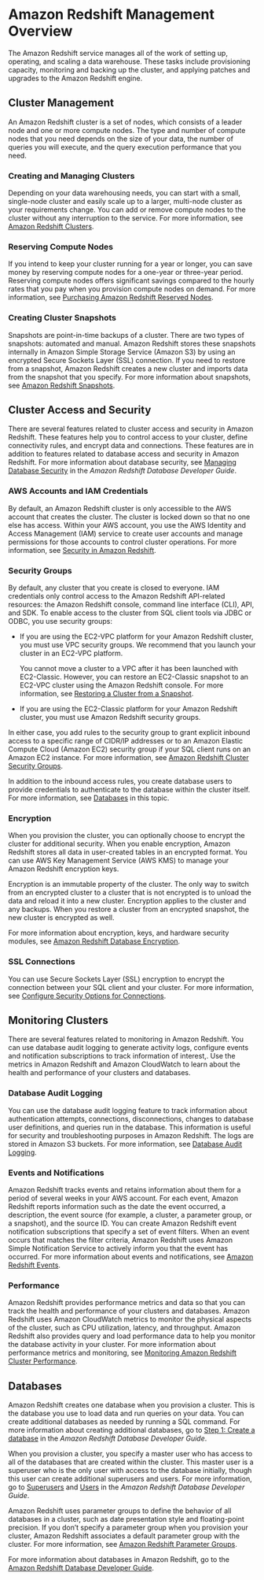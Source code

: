 # Amazon Redshift Management Overview<a name="overview"></a>

The Amazon Redshift service manages all of the work of setting up, operating, and scaling a data warehouse\. These tasks include provisioning capacity, monitoring and backing up the cluster, and applying patches and upgrades to the Amazon Redshift engine\.

## Cluster Management<a name="rs-overview-cluster-management"></a>

An Amazon Redshift cluster is a set of nodes, which consists of a leader node and one or more compute nodes\. The type and number of compute nodes that you need depends on the size of your data, the number of queries you will execute, and the query execution performance that you need\.

### Creating and Managing Clusters<a name="rs-overview-create-and-manage-clusters"></a>

Depending on your data warehousing needs, you can start with a small, single\-node cluster and easily scale up to a larger, multi\-node cluster as your requirements change\. You can add or remove compute nodes to the cluster without any interruption to the service\. For more information, see [Amazon Redshift Clusters](working-with-clusters.md)\.

### Reserving Compute Nodes<a name="rs-overview-reserve-compute-nodes"></a>

If you intend to keep your cluster running for a year or longer, you can save money by reserving compute nodes for a one\-year or three\-year period\. Reserving compute nodes offers significant savings compared to the hourly rates that you pay when you provision compute nodes on demand\. For more information, see [Purchasing Amazon Redshift Reserved Nodes](purchase-reserved-node-instance.md)\.

### Creating Cluster Snapshots<a name="rs-overview-create-cluster-snapshots"></a>

Snapshots are point\-in\-time backups of a cluster\. There are two types of snapshots: automated and manual\. Amazon Redshift stores these snapshots internally in Amazon Simple Storage Service \(Amazon S3\) by using an encrypted Secure Sockets Layer \(SSL\) connection\. If you need to restore from a snapshot, Amazon Redshift creates a new cluster and imports data from the snapshot that you specify\. For more information about snapshots, see [Amazon Redshift Snapshots](working-with-snapshots.md)\.

## Cluster Access and Security<a name="rs-overview-cluster-access-and-security"></a>

There are several features related to cluster access and security in Amazon Redshift\. These features help you to control access to your cluster, define connectivity rules, and encrypt data and connections\. These features are in addition to features related to database access and security in Amazon Redshift\. For more information about database security, see [Managing Database Security](https://docs.aws.amazon.com/redshift/latest/dg/r_Database_objects.html) in the *Amazon Redshift Database Developer Guide*\.

### AWS Accounts and IAM Credentials<a name="rs-overview-aws-accounts-and-iam-credentials"></a>

By default, an Amazon Redshift cluster is only accessible to the AWS account that creates the cluster\. The cluster is locked down so that no one else has access\. Within your AWS account, you use the AWS Identity and Access Management \(IAM\) service to create user accounts and manage permissions for those accounts to control cluster operations\. For more information, see [Security in Amazon Redshift](iam-redshift-user-mgmt.md)\.

### Security Groups<a name="rs-overview-security-groups"></a>

By default, any cluster that you create is closed to everyone\. IAM credentials only control access to the Amazon Redshift API\-related resources: the Amazon Redshift console, command line interface \(CLI\), API, and SDK\. To enable access to the cluster from SQL client tools via JDBC or ODBC, you use security groups: 
+ If you are using the EC2\-VPC platform for your Amazon Redshift cluster, you must use VPC security groups\. We recommend that you launch your cluster in an EC2\-VPC platform\.

  You cannot move a cluster to a VPC after it has been launched with EC2\-Classic\. However, you can restore an EC2\-Classic snapshot to an EC2\-VPC cluster using the Amazon Redshift console\. For more information, see [Restoring a Cluster from a Snapshot](managing-snapshots-console.md#snapshot-restore)\.
+ If you are using the EC2\-Classic platform for your Amazon Redshift cluster, you must use Amazon Redshift security groups\.

In either case, you add rules to the security group to grant explicit inbound access to a specific range of CIDR/IP addresses or to an Amazon Elastic Compute Cloud \(Amazon EC2\) security group if your SQL client runs on an Amazon EC2 instance\. For more information, see [Amazon Redshift Cluster Security Groups](working-with-security-groups.md)\.

In addition to the inbound access rules, you create database users to provide credentials to authenticate to the database within the cluster itself\. For more information, see [Databases](#rs-overview-databases) in this topic\.

### Encryption<a name="rs-overview-encryption"></a>

When you provision the cluster, you can optionally choose to encrypt the cluster for additional security\. When you enable encryption, Amazon Redshift stores all data in user\-created tables in an encrypted format\. You can use AWS Key Management Service \(AWS KMS\) to manage your Amazon Redshift encryption keys\. 

Encryption is an immutable property of the cluster\. The only way to switch from an encrypted cluster to a cluster that is not encrypted is to unload the data and reload it into a new cluster\. Encryption applies to the cluster and any backups\. When you restore a cluster from an encrypted snapshot, the new cluster is encrypted as well\.

For more information about encryption, keys, and hardware security modules, see [Amazon Redshift Database Encryption](working-with-db-encryption.md)\.

### SSL Connections<a name="rs-overview-ssl-connections"></a>

You can use Secure Sockets Layer \(SSL\) encryption to encrypt the connection between your SQL client and your cluster\. For more information, see [Configure Security Options for Connections](connecting-ssl-support.md)\.

## Monitoring Clusters<a name="rs-overview-monitoring-clusters"></a>

There are several features related to monitoring in Amazon Redshift\. You can use database audit logging to generate activity logs, configure events and notification subscriptions to track information of interest,\. Use the metrics in Amazon Redshift and Amazon CloudWatch to learn about the health and performance of your clusters and databases\.

### Database Audit Logging<a name="rs-overview-database-audit-logging"></a>

You can use the database audit logging feature to track information about authentication attempts, connections, disconnections, changes to database user definitions, and queries run in the database\. This information is useful for security and troubleshooting purposes in Amazon Redshift\. The logs are stored in Amazon S3 buckets\. For more information, see [Database Audit Logging](db-auditing.md)\.

### Events and Notifications<a name="rs-overview-events-and-notifications"></a>

Amazon Redshift tracks events and retains information about them for a period of several weeks in your AWS account\. For each event, Amazon Redshift reports information such as the date the event occurred, a description, the event source \(for example, a cluster, a parameter group, or a snapshot\), and the source ID\. You can create Amazon Redshift event notification subscriptions that specify a set of event filters\. When an event occurs that matches the filter criteria, Amazon Redshift uses Amazon Simple Notification Service to actively inform you that the event has occurred\. For more information about events and notifications, see [Amazon Redshift Events](working-with-events.md)\.

### Performance<a name="rs-overview-performance"></a>

Amazon Redshift provides performance metrics and data so that you can track the health and performance of your clusters and databases\. Amazon Redshift uses Amazon CloudWatch metrics to monitor the physical aspects of the cluster, such as CPU utilization, latency, and throughput\. Amazon Redshift also provides query and load performance data to help you monitor the database activity in your cluster\. For more information about performance metrics and monitoring, see [Monitoring Amazon Redshift Cluster Performance](metrics.md)\.

## Databases<a name="rs-overview-databases"></a>

Amazon Redshift creates one database when you provision a cluster\. This is the database you use to load data and run queries on your data\. You can create additional databases as needed by running a SQL command\. For more information about creating additional databases, go to [Step 1: Create a database](https://docs.aws.amazon.com/redshift/latest/dg/t_creating_database.html) in the *Amazon Redshift Database Developer Guide*\.

When you provision a cluster, you specify a master user who has access to all of the databases that are created within the cluster\. This master user is a superuser who is the only user with access to the database initially, though this user can create additional superusers and users\. For more information, go to [Superusers](https://docs.aws.amazon.com/redshift/latest/dg/r_superusers.html) and [Users](https://docs.aws.amazon.com/redshift/latest/dg/r_Users.html) in the *Amazon Redshift Database Developer Guide*\.

Amazon Redshift uses parameter groups to define the behavior of all databases in a cluster, such as date presentation style and floating\-point precision\. If you don’t specify a parameter group when you provision your cluster, Amazon Redshift associates a default parameter group with the cluster\. For more information, see [Amazon Redshift Parameter Groups](working-with-parameter-groups.md)\.

For more information about databases in Amazon Redshift, go to the [Amazon Redshift Database Developer Guide](https://docs.aws.amazon.com/redshift/latest/dg/)\.